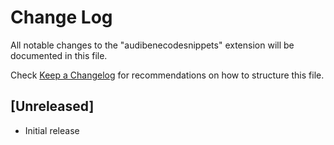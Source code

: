 # Change Log

All notable changes to the "audibenecodesnippets" extension will be documented in this file.

Check [Keep a Changelog](http://keepachangelog.com/) for recommendations on how to structure this file.

## [Unreleased]

- Initial release